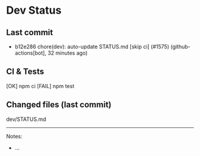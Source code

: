 # Dev Status

## Last commit
- b12e286 chore(dev): auto-update STATUS.md [skip ci] (#1575) (github-actions[bot], 32 minutes ago)
## CI & Tests
[OK] npm ci
[FAIL] npm test

## Changed files (last commit)
dev/STATUS.md

---
Notes:
- ...
